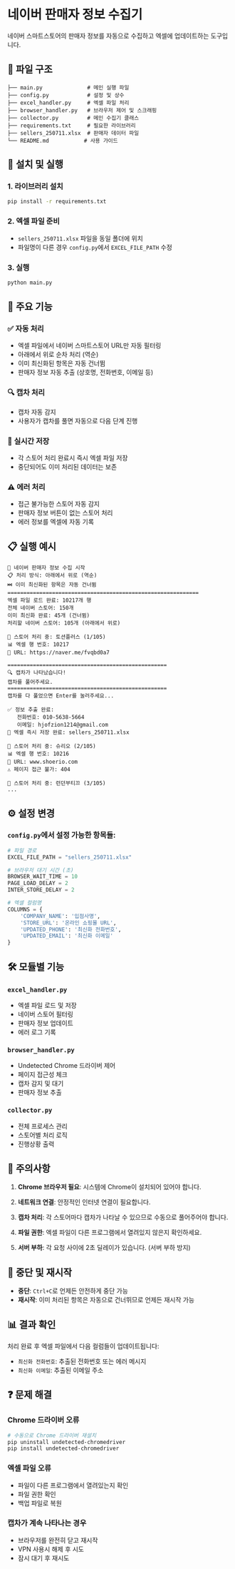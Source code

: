# 네이버 판매자 정보 수집기

네이버 스마트스토어의 판매자 정보를 자동으로 수집하고 엑셀에 업데이트하는 도구입니다.

## 📁 파일 구조

```
├── main.py              # 메인 실행 파일
├── config.py            # 설정 및 상수
├── excel_handler.py     # 엑셀 파일 처리
├── browser_handler.py   # 브라우저 제어 및 스크래핑
├── collector.py         # 메인 수집기 클래스
├── requirements.txt     # 필요한 라이브러리
├── sellers_250711.xlsx  # 판매자 데이터 파일
└── README.md           # 사용 가이드
```

## 🚀 설치 및 실행

### 1. 라이브러리 설치
```bash
pip install -r requirements.txt
```

### 2. 엑셀 파일 준비
- `sellers_250711.xlsx` 파일을 동일 폴더에 위치
- 파일명이 다른 경우 `config.py`에서 `EXCEL_FILE_PATH` 수정

### 3. 실행
```bash
python main.py
```

## 🔧 주요 기능

### ✅ **자동 처리**
- 엑셀 파일에서 네이버 스마트스토어 URL만 자동 필터링
- 아래에서 위로 순차 처리 (역순)
- 이미 최신화된 항목은 자동 건너뜀
- 판매자 정보 자동 추출 (상호명, 전화번호, 이메일 등)

### 🔍 **캡차 처리**
- 캡차 자동 감지
- 사용자가 캡차를 풀면 자동으로 다음 단계 진행

### 💾 **실시간 저장**
- 각 스토어 처리 완료시 즉시 엑셀 파일 저장
- 중단되어도 이미 처리된 데이터는 보존

### ⚠️ **에러 처리**
- 접근 불가능한 스토어 자동 감지
- 판매자 정보 버튼이 없는 스토어 처리
- 에러 정보를 엑셀에 자동 기록

## 📋 실행 예시

```
🚀 네이버 판매자 정보 수집 시작
📋 처리 방식: 아래에서 위로 (역순)
⏭️ 이미 최신화된 항목은 자동 건너뜀
============================================================
엑셀 파일 로드 완료: 10217개 행
전체 네이버 스토어: 150개
이미 최신화 완료: 45개 (건너뜀)
처리할 네이버 스토어: 105개 (아래에서 위로)

📍 스토어 처리 중: 토션플러스 (1/105)
📊 엑셀 행 번호: 10217
🔗 URL: https://naver.me/fvqbd0a7

==================================================
🔍 캡차가 나타났습니다!
캡차를 풀어주세요.
==================================================
캡차를 다 풀었으면 Enter를 눌러주세요...

✅ 정보 추출 완료:
   전화번호: 010-5638-5664
   이메일: hjofzion1214@gmail.com
💾 엑셀 즉시 저장 완료: sellers_250711.xlsx

📍 스토어 처리 중: 슈리오 (2/105)
📊 엑셀 행 번호: 10216
🔗 URL: www.shoerio.com
⚠️ 페이지 접근 불가: 404

📍 스토어 처리 중: 런던부티끄 (3/105)
...
```

## ⚙️ 설정 변경

### `config.py`에서 설정 가능한 항목들:

```python
# 파일 경로
EXCEL_FILE_PATH = "sellers_250711.xlsx"

# 브라우저 대기 시간 (초)
BROWSER_WAIT_TIME = 10
PAGE_LOAD_DELAY = 2
INTER_STORE_DELAY = 2

# 엑셀 컬럼명
COLUMNS = {
    'COMPANY_NAME': '입점사명',
    'STORE_URL': '온라인 쇼핑몰 URL',
    'UPDATED_PHONE': '최신화 전화번호',
    'UPDATED_EMAIL': '최신화 이메일'
}
```

## 🛠️ 모듈별 기능

### `excel_handler.py`
- 엑셀 파일 로드 및 저장
- 네이버 스토어 필터링
- 판매자 정보 업데이트
- 에러 로그 기록

### `browser_handler.py`
- Undetected Chrome 드라이버 제어
- 페이지 접근성 체크
- 캡차 감지 및 대기
- 판매자 정보 추출

### `collector.py`
- 전체 프로세스 관리
- 스토어별 처리 로직
- 진행상황 출력

## 🚨 주의사항

1. **Chrome 브라우저 필요**: 시스템에 Chrome이 설치되어 있어야 합니다.

2. **네트워크 연결**: 안정적인 인터넷 연결이 필요합니다.

3. **캡차 처리**: 각 스토어마다 캡차가 나타날 수 있으므로 수동으로 풀어주어야 합니다.

4. **파일 권한**: 엑셀 파일이 다른 프로그램에서 열려있지 않은지 확인하세요.

5. **서버 부하**: 각 요청 사이에 2초 딜레이가 있습니다. (서버 부하 방지)

## 🔄 중단 및 재시작

- **중단**: `Ctrl+C`로 언제든 안전하게 중단 가능
- **재시작**: 이미 처리된 항목은 자동으로 건너뛰므로 언제든 재시작 가능

## 📊 결과 확인

처리 완료 후 엑셀 파일에서 다음 컬럼들이 업데이트됩니다:
- `최신화 전화번호`: 추출된 전화번호 또는 에러 메시지
- `최신화 이메일`: 추출된 이메일 주소

## ❓ 문제 해결

### Chrome 드라이버 오류
```bash
# 수동으로 Chrome 드라이버 재설치
pip uninstall undetected-chromedriver
pip install undetected-chromedriver
```

### 엑셀 파일 오류
- 파일이 다른 프로그램에서 열려있는지 확인
- 파일 권한 확인
- 백업 파일로 복원

### 캡차가 계속 나타나는 경우
- 브라우저를 완전히 닫고 재시작
- VPN 사용시 해제 후 시도
- 잠시 대기 후 재시도